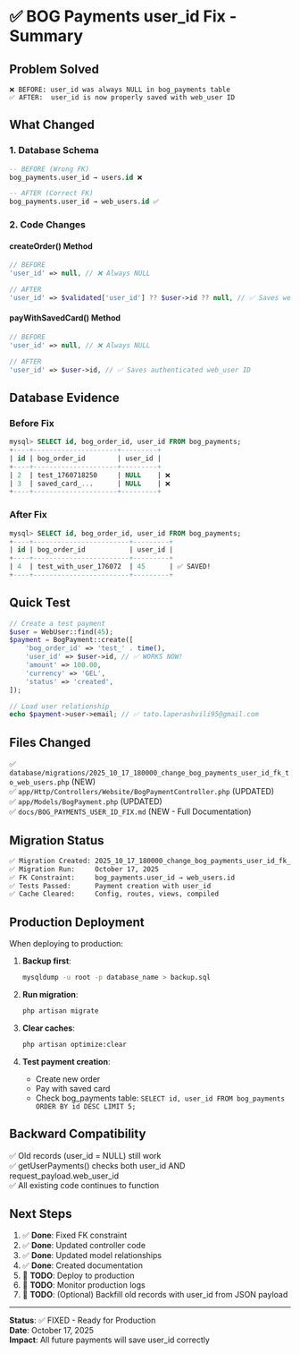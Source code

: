 # ✅ BOG Payments user_id Fix - Summary

## Problem Solved
```
❌ BEFORE: user_id was always NULL in bog_payments table
✅ AFTER:  user_id is now properly saved with web_user ID
```

## What Changed

### 1. Database Schema
```sql
-- BEFORE (Wrong FK)
bog_payments.user_id → users.id ❌

-- AFTER (Correct FK)
bog_payments.user_id → web_users.id ✅
```

### 2. Code Changes

#### createOrder() Method
```php
// BEFORE
'user_id' => null, // ❌ Always NULL

// AFTER  
'user_id' => $validated['user_id'] ?? $user->id ?? null, // ✅ Saves web_user ID
```

#### payWithSavedCard() Method
```php
// BEFORE
'user_id' => null, // ❌ Always NULL

// AFTER
'user_id' => $user->id, // ✅ Saves authenticated web_user ID
```

## Database Evidence

### Before Fix
```sql
mysql> SELECT id, bog_order_id, user_id FROM bog_payments;
+----+---------------------+---------+
| id | bog_order_id        | user_id |
+----+---------------------+---------+
| 2  | test_1760718250     | NULL    | ❌
| 3  | saved_card_...      | NULL    | ❌
+----+---------------------+---------+
```

### After Fix
```sql
mysql> SELECT id, bog_order_id, user_id FROM bog_payments;
+----+------------------------+---------+
| id | bog_order_id           | user_id |
+----+------------------------+---------+
| 4  | test_with_user_176072  | 45      | ✅ SAVED!
+----+------------------------+---------+
```

## Quick Test

```php
// Create a test payment
$user = WebUser::find(45);
$payment = BogPayment::create([
    'bog_order_id' => 'test_' . time(),
    'user_id' => $user->id, // ✅ WORKS NOW!
    'amount' => 100.00,
    'currency' => 'GEL',
    'status' => 'created',
]);

// Load user relationship
echo $payment->user->email; // ✅ tato.laperashvili95@gmail.com
```

## Files Changed

✅ `database/migrations/2025_10_17_180000_change_bog_payments_user_id_fk_to_web_users.php` (NEW)  
✅ `app/Http/Controllers/Website/BogPaymentController.php` (UPDATED)  
✅ `app/Models/BogPayment.php` (UPDATED)  
✅ `docs/BOG_PAYMENTS_USER_ID_FIX.md` (NEW - Full Documentation)  

## Migration Status

```bash
✅ Migration Created: 2025_10_17_180000_change_bog_payments_user_id_fk_to_web_users
✅ Migration Run:     October 17, 2025
✅ FK Constraint:     bog_payments.user_id → web_users.id
✅ Tests Passed:      Payment creation with user_id
✅ Cache Cleared:     Config, routes, views, compiled
```

## Production Deployment

When deploying to production:

1. **Backup first**:
   ```bash
   mysqldump -u root -p database_name > backup.sql
   ```

2. **Run migration**:
   ```bash
   php artisan migrate
   ```

3. **Clear caches**:
   ```bash
   php artisan optimize:clear
   ```

4. **Test payment creation**:
   - Create new order
   - Pay with saved card
   - Check bog_payments table: `SELECT id, user_id FROM bog_payments ORDER BY id DESC LIMIT 5;`

## Backward Compatibility

✅ Old records (user_id = NULL) still work  
✅ getUserPayments() checks both user_id AND request_payload.web_user_id  
✅ All existing code continues to function  

## Next Steps

1. ✅ **Done**: Fixed FK constraint
2. ✅ **Done**: Updated controller code
3. ✅ **Done**: Updated model relationships
4. ✅ **Done**: Created documentation
5. 🔄 **TODO**: Deploy to production
6. 🔄 **TODO**: Monitor production logs
7. 🔄 **TODO**: (Optional) Backfill old records with user_id from JSON payload

---

**Status**: ✅ FIXED - Ready for Production  
**Date**: October 17, 2025  
**Impact**: All future payments will save user_id correctly

